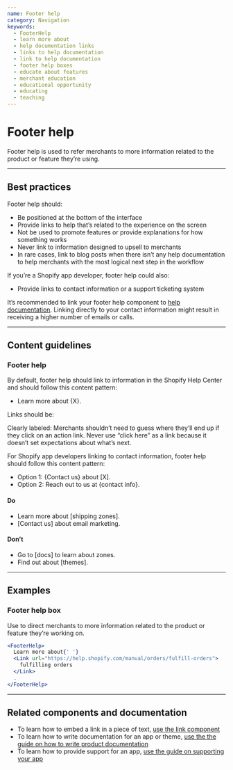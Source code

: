 ```yaml
---
name: Footer help
category: Navigation
keywords:
  - FooterHelp
  - learn more about
  - help documentation links
  - links to help documentation
  - link to help documentation
  - footer help boxes
  - educate about features
  - merchant education
  - educational opportunity
  - educating
  - teaching
---
```


# Footer help

Footer help is used to refer merchants to more information related to the product or feature they’re using.

---

## Best practices

Footer help should:

- Be positioned at the bottom of the interface
- Provide links to help that’s related to the experience on the screen
- Not be used to promote features or provide explanations for how something works
- Never link to information designed to upsell to merchants
- In rare cases, link to blog posts when there isn’t any help documentation to help merchants with the most logical next step in the workflow

If you’re a Shopify app developer, footer help could also:

- Provide links to contact information or a support ticketing system

It’s recommended to link your footer help component to [help documentation](https://polaris.shopify.com/content/help-documentation). Linking directly to your contact information might result in receiving a higher number of emails or calls.

---

## Content guidelines

### Footer help

By default, footer help should link to information in the Shopify Help Center and should follow this content pattern:

- Learn more about {X}.

Links should be:

Clearly labeled: Merchants shouldn’t need to guess where they’ll end up if they click on an action link. Never use “click here” as a link because it doesn’t set expectations about what’s next.

For Shopify app developers linking to contact information, footer help should follow this content pattern:

- Option 1: {Contact us} about [X].
- Option 2: Reach out to us at {contact info}.

<!-- usagelist -->

#### Do

- Learn more about [shipping zones].
- [Contact us] about email marketing.

#### Don’t

- Go to [docs] to learn about zones.
- Find out about [themes].

<!-- end -->

---

## Examples

### Footer help box

Use to direct merchants to more information related to the product or feature they’re working on.

```jsx
<FooterHelp>
  Learn more about{' '}
  <Link url="https://help.shopify.com/manual/orders/fulfill-orders">
    fulfilling orders
  </Link>
  .
</FooterHelp>
```

---

## Related components and documentation

- To learn how to embed a link in a piece of text, [use the link component](https://polaris.shopify.com/components/link)
- To learn how to write documentation for an app or theme, [use the the guide on how to write product documentation](https://polaris.shopify.com/content/help-documentation)
- To learn how to provide support for an app, [use the guide on supporting your app](https://help.shopify.com/en/api/app-store/being-successful-in-the-app-store/supporting-your-app)
